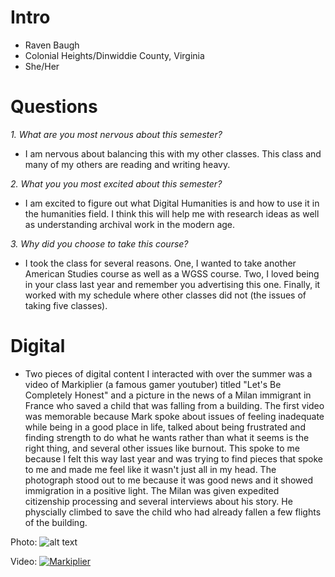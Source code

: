 # Intro 
* Raven Baugh 
* Colonial Heights/Dinwiddie County, Virginia 
* She/Her

# Questions 
*1. What are you most nervous about this semester?*

* I am nervous about balancing this with my other classes. This class and many of my others are reading and writing heavy.
 
*2. What you you most excited about this semester?*

* I am excited to figure out what Digital Humanities is and how to use it in the humanities field. I think this will help me with research ideas as well as understanding archival work in the modern age.

*3. Why did you choose to take this course?*

* I took the class for several reasons. One, I wanted to take another American Studies course as well as a WGSS course. Two, I loved being in your class last year and remember you advertising this one. Finally, it worked with my schedule where other classes did not (the issues of taking five classes). 

# Digital

* Two pieces of digital content I interacted with over the summer was a video of Markiplier (a famous gamer youtuber) titled "Let's Be Completely Honest" and a picture in the news of a Milan immigrant in France who saved a child that was falling from a building. The first video was memorable because Mark spoke about issues of feeling inadequate while being in a good place in life, talked about being frustrated and finding strength to do what he wants rather than what it seems is the right thing, and several other issues like burnout. This spoke to me because I felt this way last year and was trying to find pieces that spoke to me and made me feel like it wasn't just all in my head. The photograph stood out to me because it was good news and it showed immigration in a positive light. The Milan was given expedited citizenship processing and several interviews about his story. He physcially climbed to save the child who had already fallen a few flights of the building. 

Photo:
![alt text](https://s4.reutersmedia.net/resources/r/?m=02&d=20180528&t=2&i=1266815362&w=1200&r=LYNXNPEE4R0KV.jpg "President of France and Milan Hero")

Video:
[![Markiplier](http://img.youtube.com/viT6cdM1kubk4/0.jpg)](https://www.youtube.com/watch?v=T6cdM1kubk4)
